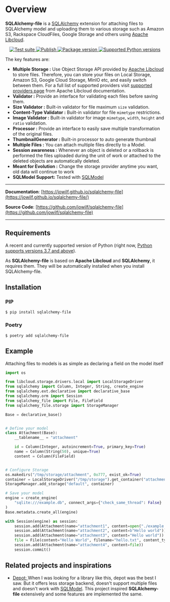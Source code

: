 # Overview

**SQLAlchemy-file** is a [SQLAlchemy](https://www.sqlalchemy.org/) extension for attaching files to SQLAlchemy model and
uploading them to various storage such as Amazon S3, Rackspace CloudFiles, Google Storage and others
using [Apache Libcloud](https://github.com/apache/libcloud).

<p align="center">
<a href="https://github.com/jowilf/sqlalchemy-file/actions">
    <img src="https://github.com/jowilf/sqlalchemy-file/actions/workflows/test.yml/badge.svg" alt="Test suite">
</a>
<a href="https://github.com/jowilf/sqlalchemy-file/actions">
    <img src="https://github.com/jowilf/sqlalchemy-file/actions/workflows/publish.yml/badge.svg" alt="Publish">
</a>
<a href="https://pypi.org/project/sqlalchemy-file/">
    <img src="https://badge.fury.io/py/sqlalchemy-file.svg" alt="Package version">
</a>
<a href="https://pypi.org/project/sqlalchemy-file/">
    <img src="https://img.shields.io/pypi/pyversions/sqlalchemy-file?color=2334D058" alt="Supported Python versions">
</a>
</p>


The key features are:

* **Multiple Storage :** Use Object Storage API provided by [Apache Libcloud](https://github.com/apache/libcloud) to
  store files. Therefore, you can store your files on Local Storage, Amazon S3, Google Cloud Storage, MinIO etc, and
  easily switch between them. For a full list of supported providers
  visit [supported providers page](https://libcloud.readthedocs.io/en/stable/storage/supported_providers.html) from Apache
  Libcloud documentation.
* **Validator :**  Provide an interface for validating each files before saving them.
* **Size Validator :** Built-in validator for file maximum `size` validation.
* **Content-Type Validator :** Built-in validator for file ``mimetype`` restrictions.
* **Image Validator :** Built-in validator for image `mimetype`, `width`, `height` and `ratio` validation.
* **Processor :** Provide an interface to easily save multiple transformation of the original files.
* **ThumbnailGenerator :** Built-in processor to auto generate thumbnail
* **Multiple Files :** You can attach multiple files directly to a Model.
* **Session awareness :** Whenever an object is deleted or a rollback is performed the files uploaded during the unit of
  work or attached to the deleted objects are automatically deleted.
* **Meant for Evolution :** Change the storage provider anytime you want, old data will continue to work
* **SQLModel Support:** Tested with [SQLModel](https://github.com/tiangolo/sqlmodel)

---

**Documentation**: [https://jowilf.github.io/sqlalchemy-file](https://jowilf.github.io/sqlalchemy-file/)

**Source Code**: [https://github.com/jowilf/sqlalchemy-file](https://github.com/jowilf/sqlalchemy-file)

---

## Requirements

A recent and currently supported version of Python (right
now, <a href="https://www.python.org/downloads/" class="external-link" target="_blank">Python supports versions 3.7 and
above</a>).

As **SQLAlchemy-file** is based on **Apache Libcloud** and **SQLAlchemy**, it requires them. They will be automatically
installed when you install SQLAlchemy-file.

## Installation

### PIP

```shell
$ pip install sqlalchemy-file
```

### Poetry

```shell
$ poetry add sqlalchemy-file
```

## Example

Attaching files to models is as simple as declaring a field on the model itself

```Python
import os

from libcloud.storage.drivers.local import LocalStorageDriver
from sqlalchemy import Column, Integer, String, create_engine
from sqlalchemy.ext.declarative import declarative_base
from sqlalchemy.orm import Session
from sqlalchemy_file import File, FileField
from sqlalchemy_file.storage import StorageManager

Base = declarative_base()


# Define your model
class Attachment(Base):
    __tablename__ = "attachment"

    id = Column(Integer, autoincrement=True, primary_key=True)
    name = Column(String(50), unique=True)
    content = Column(FileField)


# Configure Storage
os.makedirs("/tmp/storage/attachment", 0o777, exist_ok=True)
container = LocalStorageDriver("/tmp/storage").get_container("attachment")
StorageManager.add_storage("default", container)

# Save your model
engine = create_engine(
    "sqlite:///example.db", connect_args={"check_same_thread": False}
)
Base.metadata.create_all(engine)

with Session(engine) as session:
    session.add(Attachment(name="attachment1", content=open("./example.txt", "rb")))
    session.add(Attachment(name="attachment2", content=b"Hello world"))
    session.add(Attachment(name="attachment3", content="Hello world"))
    file = File(content="Hello World", filename="hello.txt", content_type="text/plain")
    session.add(Attachment(name="attachment4", content=file))
    session.commit()

```

## Related projects and inspirations

* [Depot: ](https://github.com/amol-/depot) When I was looking for a library like this, depot was the
best I saw. But it offers less storage backend, doesn't support multiple files and doesn't work with 
[SQLModel](https://github.com/tiangolo/sqlmodel). This project inspired **SQLAlchemy-file** extensively
and some features are implemented the same.

